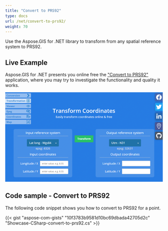 ```yaml
---
title: "Convert to PRS92"
type: docs
url: /net/convert-to-prs92/
weight: 70
---
```


Use the Aspose.GIS for .NET library to transform from any spatial reference system to PRS92.

## **Live Example**

Aspose.GIS for .NET presents you online free the ["Convert to PRS92"](https://products.aspose.app/gis/transformation/convert-to-prs92) application, where you may try to investigate the functionality and quality it works.

![transformation coordinates app](transform-coordinates.png)

## **Code sample - Convert to PRS92**

The following code snippet shows you how to convert to PRS92 for a point.

{{< gist "aspose-com-gists" "10f3783b9581d10bc69dbada42705d2c" "Showcase-CSharp-convert-to-prs92.cs" >}}
